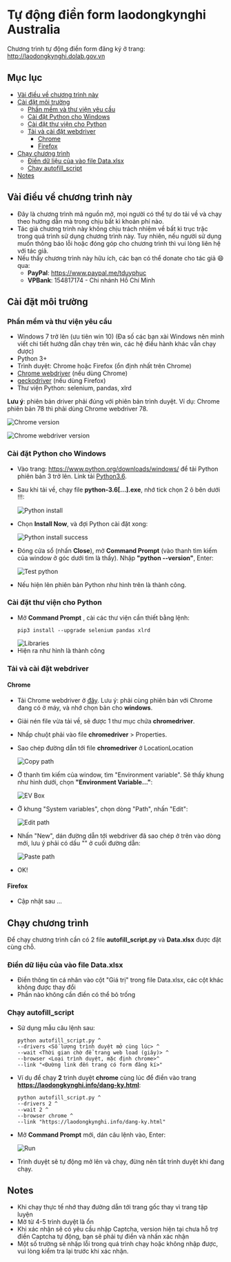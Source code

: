 # Tự động điền form laodongkynghi Australia
Chương trình tự động điền form đăng ký ở trang: http://laodongkynghi.dolab.gov.vn

## Mục lục

* [Vài điều về chương trình này](#abouts)
* [Cài đặt môi trường](#env-setups)
  * [Phần mềm và thư viện yêu cầu](#prerequisites)
  * [Cài đặt Python cho Windows](#python-wins)
  * [Cài đặt thư viện cho Python](#python-libs)
  * [Tải và cài đặt webdriver](#webdriver)
    * [Chrome](#webdriver-chrome)
    * [Firefox](#webdriver-ff)
* [Chạy chương trình](#usage)
  * [Điền dữ liệu của vào file Data.xlsx](#fill-data)
  * [Chạy autofill_script](#run-script)
* [Notes](#notes)

<a name="abouts"></a>

## Vài điều về chương trình này
* Đây là chương trình mã nguồn mở, mọi người có thể tự do tải về và chạy theo hướng dẫn mà trong chịu bất kì khoản phí nào.
* Tác giả chương trình này không chịu trách nhiệm về bất kì trục trặc trong quá trình sử dụng chương trình này. Tuy nhiên, nếu người sử dụng muốn thông báo lỗi hoặc đóng góp cho chương trình thì vui lòng liên hệ với tác giả.
* Nếu thấy chương trình này hữu ích, các bạn có thể donate cho tác giả :smile: qua:
    * __PayPal__: https://www.paypal.me/tduyphuc
    * __VPBank__: 154817174 - Chi nhánh Hồ Chí Minh

<a name="env-setups"></a>

## Cài đặt môi trường
<a name="prerequisites"></a>

### Phần mềm và thư viện yêu cầu
* Windows 7 trở lên (ưu tiên win 10) (Đa số các bạn xài Windows nên mình viết chi tiết hướng dẫn chạy trên win, các hệ điều hành khác vẫn chạy được)
* Python 3+
* Trình duyệt: Chrome hoặc Firefox (ổn định nhất trên Chrome)
* [Chrome webdriver](https://chromedriver.chromium.org/downloads) (nếu dùng Chrome)
* [geckodriver](https://github.com/mozilla/geckodriver/releases) (nếu dùng Firefox)
* Thư viện Python: selenium, pandas, xlrd

__Lưu ý__: phiên bản driver phải đúng với phiên bản trình duyệt. Ví dụ: Chrome phiên bản 78 thì phải dùng Chrome webdriver 78.

![Chrome version](images/chrome_version.png)

![Chrome webdriver version](images/chrome_wd_version.png)

<a name="python-wins"></a>

### Cài đặt Python cho Windows
* Vào trang: https://www.python.org/downloads/windows/ để tải Python phiên bản 3 trở lên. Link tải [Python3.6](https://www.python.org/ftp/python/3.6.8/python-3.6.8-amd64.exe).
* Sau khi tải về, chạy file __python-3.6[...].exe__, nhớ tick chọn 2 ô bên dưới !!!:

    ![Python install](images/python_ins.png)
* Chọn __Install Now__, và đợi Python cài đặt xong:

    ![Python install success](images/python_ins_success.png)
* Đóng cửa sổ (nhấn __Close__), mở __Command Prompt__ (vào thanh tìm kiếm của window ở góc dưới tìm là thấy). Nhập __"python --version"__, Enter:

    ![Test python](images/test_python.png)
* Nếu hiện lên phiên bản Python như hình trên là thành công.

<a name="python-libs"></a>

### Cài đặt thư viện cho Python
* Mở __Command Prompt__ , cài các thư viện cần thiết bằng lệnh:
    ```
    pip3 install --upgrade selenium pandas xlrd
    ```
    ![Libraries](images/libraries.png)
* Hiện ra như hình là thành công

<a name="webdriver"></a>

### Tải và cài đặt webdriver

<a name="webdriver-chrome"></a>

#### Chrome
* Tải Chrome webdriver ở [đây](https://chromedriver.chromium.org/downloads). Lưu ý: phải cùng phiên bản với Chrome đang có ở máy, và nhớ chọn bản cho __windows__.
* Giải nén file vừa tải về, sẽ được 1 thư mục chứa __chromedriver__.
* Nhấp chuột phải vào file __chromedriver__ > Properties.
* Sao chép đường dẫn tới file __chromedriver__ ở LocationLocation

    ![Copy path](images/copy_path.png)

* Ở thanh tìm kiếm của window, tìm "Environment variable". Sẽ thấy khung như hình dưới, chọn __"Environment Variable..."__:

    ![EV Box](images/ev_box.png)
* Ở khung "System variables", chọn dòng "Path", nhấn "Edit":
    
    ![Edit path](images/edit_path.png)
* Nhấn "New", dán đường dẫn tới webdriver đã sao chép ở trên vào dòng mới, lưu ý phải có dấu "\" ở cuối đường dẫn:

    ![Paste path](images/paste_path.png)
* OK!

<a name="webdriver-ff"></a>

#### Firefox
* Cập nhật sau ...

<a name="usage"></a>

## Chạy chương trình
Để chạy chương trình cần có 2 file __autofill_script.py__ và __Data.xlsx__ được đặt cùng chỗ.

<a name="fill-data"></a>

### Điền dữ liệu của vào file Data.xlsx
* Điền thông tin cá nhân vào cột "Giá trị" trong file Data.xlsx, các cột khác không được thay đổi
* Phần nào không cần điền có thể bỏ trống

<a name="run-script"></a>

### Chạy autofill_script
* Sử dụng mẫu câu lệnh sau:
    ```
    python autofill_script.py ^
    --drivers <Số lượng trình duyệt mở cùng lúc> ^
    --wait <Thời gian chờ để trang web load (giây)> ^
    --browser <Loại trình duyệt, mặc định chrome>^
    --link "<Đường link đến trang có form đăng kí>"
    ```
* Ví dụ để chạy __2__ trình duyệt __chrome__ cùng lúc để điền vào trang __https://laodongkynghi.info/dang-ky.html__:
    ```
    python autofill_script.py ^
    --drivers 2 ^
    --wait 2 ^
    --browser chrome ^
    --link "https://laodongkynghi.info/dang-ky.html"
    ```
* Mở __Command Prompt__ mới, dán câu lệnh vào, Enter:

    ![Run](images/run.png)

* Trình duyệt sẽ tự động mở lên và chạy, đừng nên tắt trình duyệt khi đang chạy.

<a name="notes"></a>

## Notes
* Khi chạy thực tế nhớ thay đường dẫn tới trang gốc thay vì trang tập luyện
* Mở từ 4-5 trình duyệt là ổn
* Khi xác nhận sẽ có yêu cầu nhập Captcha, version hiện tại chưa hỗ trợ điền Captcha tự động, bạn sẽ phải tự điền và nhấn xác nhận
* Một số trường sẽ nhập lỗi trong quá trình chạy hoặc không nhập được, vui lòng kiểm tra lại trước khi xác nhận.

